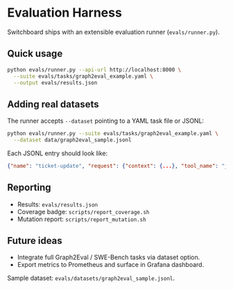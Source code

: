 # Evaluation Harness

Switchboard ships with an extensible evaluation runner (`evals/runner.py`).

## Quick usage

```bash
python evals/runner.py --api-url http://localhost:8000 \
  --suite evals/tasks/graph2eval_example.yaml \
  --output evals/results.json
```

## Adding real datasets

The runner accepts `--dataset` pointing to a YAML task file or JSONL:

```bash
python evals/runner.py --suite evals/tasks/graph2eval_example.yaml \
  --dataset data/graph2eval_sample.jsonl
```

Each JSONL entry should look like:

```json
{"name": "ticket-update", "request": {"context": {...}, "tool_name": "jira", "tool_action": "update_issue", "arguments": {"data": {...}}}}
```

## Reporting

- Results: `evals/results.json`
- Coverage badge: `scripts/report_coverage.sh`
- Mutation report: `scripts/report_mutation.sh`

## Future ideas

- Integrate full Graph2Eval / SWE-Bench tasks via dataset option.
- Export metrics to Prometheus and surface in Grafana dashboard.

Sample dataset: `evals/datasets/graph2eval_sample.jsonl`.
